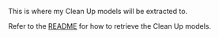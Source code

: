 This is where my Clean Up models will be extracted to.

Refer to the [README](/README.md) for how to retrieve the Clean Up models.